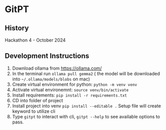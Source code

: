 # GitPT

## History
Hackathon 4 - October 2024

## Development Instructions
1. Download ollama from https://ollama.com/
1. In the terminal run `ollama pull gemma2`
   ( the model will be downloaded into `~/.ollama/models/blobs` on mac)
1. Create virtual environment for python: `python -m venv venv`
1. Activate virtual environemnt: `source venv/bin/activate`
1. Install requirements: `pip install -r requirements.txt`
1. CD into folder of project
1. Install project into venv `pip install --editable .` Setup file will create keyword to utilize cli
1. Type `gitpt` to interact with cli, `gitpt --help` to see available options to pass.
